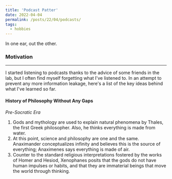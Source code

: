 ```yaml
---
title: 'Podcast Patter'
date: 2022-04-04
permalink: /posts/22/04/podcasts/
tags:
  - hobbies
---
```


In one ear, out the other.

### Motivation  
------

I started listening to podcasts thanks to the advice of some friends in the lab, but I often find myself forgetting what I've listened to. In an attempt to prevent any more information leakage, here's a list of the key ideas behind what I've learned so far.

#### History of Philosophy Without Any Gaps
_Pre-Socratic Era_
1. Gods and mythology are used to explain natural phenomena by Thales, the first Greek philosopher. Also, he thinks everything is made from water.
2. At this point, science and philosophy are one and the same. Anaximander conceptualizes infinity and believes this is the source of everything; Anaximenes says everything is made of air.
3. Counter to the standard religious interpretations fostered by the works of Homer and Hesiod, Xenophanes posits that the gods do not have human impulses or habits, and that they are immaterial beings that move the world through thinking.
